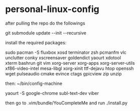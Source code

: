 # personal-linux-config

after pulling the repo do the followings

git submodule update --init --recursive

install the required packages:

sudo pacman -S fluxbox xosd terminator zsh pcmanfm vlc \
unclutter conky xscreensaver goldendict yaourt xdotool \
xterm bashrun git vim xorg-server xorg-apps xorg-server-utils \
xf86-video-intel mesa-libgl xorg-xinit ttf-dejavu htop openssh \
wget pulseaudio cmake evince ctags gpicview zip unzip

then:
~/bin/config-machine

yaourt -S google-chrome subl-text-dev viber

then go to .vim/bundle/YouCompleteMe and run ./install.py
